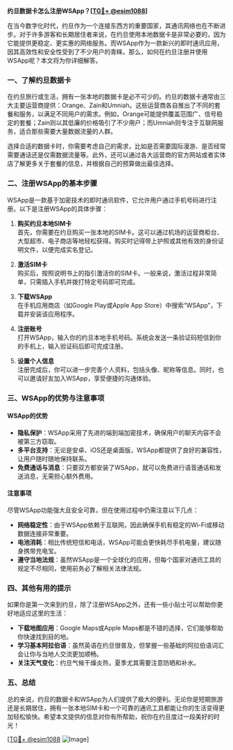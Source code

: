 **约旦数据卡怎么注册WSApp？[[TG💪+ @esim1088](https://t.me/s/esim1088)]**

在当今数字化时代，约旦作为一个连接东西方的重要国家，其通讯网络也在不断进步。对于许多游客和长期居住者来说，在约旦使用本地数据卡是非常必要的，因为它能提供更稳定、更实惠的网络服务。而WSApp作为一款新兴的即时通讯应用，因其高效性和安全性受到了不少用户的青睐。那么，如何在约旦注册并使用WSApp呢？本文将为你详细解答。

### 一、了解约旦数据卡

在约旦旅行或生活，拥有一张本地的数据卡是必不可少的。约旦的数据卡通常由三大主要运营商提供：Orange、Zain和Umniah。这些运营商各自推出了不同的套餐和服务，以满足不同用户的需求。例如，Orange可能提供覆盖范围广、信号稳定的套餐；Zain则以其低廉的价格吸引了不少用户；而Umniah则专注于互联网服务，适合那些需要大量数据流量的人群。

选择合适的数据卡时，你需要考虑自己的需求，比如是否需要国际漫游、是否经常需要通话还是仅需数据流量等。此外，还可以通过各大运营商的官方网站或者实体店了解更多关于套餐的信息，并根据自己的预算做出最佳选择。

### 二、注册WSApp的基本步骤

WSApp是一款基于加密技术的即时通讯软件，它允许用户通过手机号码进行注册。以下是注册WSApp的具体步骤：

1. **购买约旦本地SIM卡**  
   首先，你需要在约旦购买一张本地的SIM卡。这可以通过机场的运营商柜台、大型超市、电子商店等地轻松获得。购买时记得带上护照或其他有效的身份证明文件，以便完成实名登记。

2. **激活SIM卡**  
   购买后，按照说明书上的指引激活你的SIM卡。一般来说，激活过程非常简单，只需插入手机并拨打特定号码即可完成。

3. **下载WSApp**  
   在手机应用商店（如Google Play或Apple App Store）中搜索“WSApp”，下载并安装该应用程序。

4. **注册账号**  
   打开WSApp，输入你的约旦本地手机号码。系统会发送一条验证码短信到你的手机上，输入验证码后即可完成注册。

5. **设置个人信息**  
   注册完成后，你可以进一步完善个人资料，包括头像、昵称等信息。同时，也可以邀请好友加入WSApp，享受便捷的沟通体验。

### 三、WSApp的优势与注意事项

#### WSApp的优势

- **隐私保护**：WSApp采用了先进的端到端加密技术，确保用户的聊天内容不会被第三方窃取。
- **多平台支持**：无论是安卓、iOS还是桌面版，WSApp都提供了良好的兼容性，让用户随时随地保持联系。
- **免费通话与消息**：只要双方都安装了WSApp，就可以免费进行语音通话和发送消息，无需担心额外费用。

#### 注意事项

尽管WSApp功能强大且安全可靠，但在使用过程中仍需注意以下几点：
- **网络稳定性**：由于WSApp依赖于互联网，因此确保手机有稳定的Wi-Fi或移动数据连接非常重要。
- **电池消耗**：相比传统短信和电话，WSApp可能会更快耗尽手机电量，建议随身携带充电宝。
- **遵守当地法规**：虽然WSApp是一个全球化的应用，但每个国家对通讯工具的规定不尽相同，使用前务必了解相关法律法规。

### 四、其他有用的提示

如果你是第一次来到约旦，除了注册WSApp之外，还有一些小贴士可以帮助你更好地适应这里的生活：

- **下载地图应用**：Google Maps或Apple Maps都是不错的选择，它们能够帮助你快速找到目的地。
- **学习基本阿拉伯语**：虽然英语在约旦很普及，但掌握一些基础的阿拉伯语词汇会让你与当地人交流更加顺畅。
- **关注天气变化**：约旦气候干燥炎热，夏季尤其需要注意防晒和补水。

### 五、总结

总的来说，约旦的数据卡和WSApp为人们提供了极大的便利。无论你是短期旅游还是长期居住，拥有一张本地SIM卡和一个可靠的通讯工具都能让你的生活变得更加轻松愉快。希望本文提供的信息对你有所帮助，祝你在约旦度过一段美好的时光！

[[TG💪+ @esim1088](https://t.me/s/esim1088) ![Image](https://i.postimg.cc/4NQfJmqS/Snipaste-2025-05-13-00-14-12.png)]